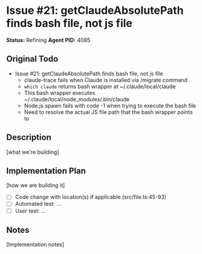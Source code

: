 # Issue #21: getClaudeAbsolutePath finds bash file, not js file
**Status:** Refining
**Agent PID:** 4085

## Original Todo
- Issue #21: getClaudeAbsolutePath finds bash file, not js file
    - claude-trace fails when Claude is installed via /migrate command
    - `which claude` returns bash wrapper at ~/.claude/local/claude
    - This bash wrapper executes ~/.claude/local/node_modules/.bin/claude
    - Node.js spawn fails with code -1 when trying to execute the bash file
    - Need to resolve the actual JS file path that the bash wrapper points to

## Description
[what we're building]

## Implementation Plan
[how we are building it]
- [ ] Code change with location(s) if applicable (src/file.ts:45-93)
- [ ] Automated test: ...
- [ ] User test: ...

## Notes
[Implementation notes]